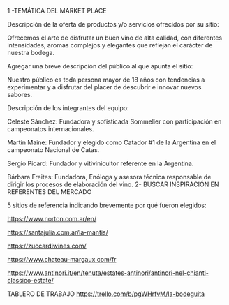 1 -TEMÁTICA DEL MARKET PLACE

Descripción de la oferta de productos y/o servicios ofrecidos por su sitio:

Ofrecemos el arte de disfrutar un buen vino de alta calidad, con diferentes intensidades, aromas complejos y elegantes que reflejan el carácter de nuestra bodega.

Agregar una breve descripción del público al que apunta el sitio:

Nuestro público es toda persona mayor de 18 años con tendencias a experimentar y a disfrutar del placer de descubrir e innovar nuevos sabores.

Descripción de los integrantes del equipo:

Celeste Sánchez: Fundadora y sofisticada Sommelier con participación en campeonatos internacionales.

Martín Maine: Fundador y elegido como Catador #1 de la Argentina en el campeonato Nacional de Catas.

Sergio Picard: Fundador y vitivinicultor referente en la Argentina.

Bárbara Freites: Fundadora, Enóloga y asesora técnica responsable de dirigir los procesos de elaboración del vino.
2- BUSCAR INSPIRACIÓN EN REFERENTES DEL MERCADO

5 sitios de referencia indicando brevemente por qué fueron elegidos:

https://www.norton.com.ar/en/

https://santajulia.com.ar/la-mantis/

https://zuccardiwines.com/

https://www.chateau-margaux.com/fr

https://www.antinori.it/en/tenuta/estates-antinori/antinori-nel-chianti-classico-estate/


TABLERO DE TRABAJO
https://trello.com/b/pgWHrfvM/la-bodeguita
